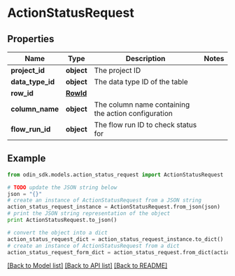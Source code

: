 # ActionStatusRequest


## Properties

Name | Type | Description | Notes
------------ | ------------- | ------------- | -------------
**project_id** | **object** | The project ID | 
**data_type_id** | **object** | The data type ID of the table | 
**row_id** | [**RowId**](RowId.md) |  | 
**column_name** | **object** | The column name containing the action configuration | 
**flow_run_id** | **object** | The flow run ID to check status for | 

## Example

```python
from odin_sdk.models.action_status_request import ActionStatusRequest

# TODO update the JSON string below
json = "{}"
# create an instance of ActionStatusRequest from a JSON string
action_status_request_instance = ActionStatusRequest.from_json(json)
# print the JSON string representation of the object
print ActionStatusRequest.to_json()

# convert the object into a dict
action_status_request_dict = action_status_request_instance.to_dict()
# create an instance of ActionStatusRequest from a dict
action_status_request_form_dict = action_status_request.from_dict(action_status_request_dict)
```
[[Back to Model list]](../README.md#documentation-for-models) [[Back to API list]](../README.md#documentation-for-api-endpoints) [[Back to README]](../README.md)


